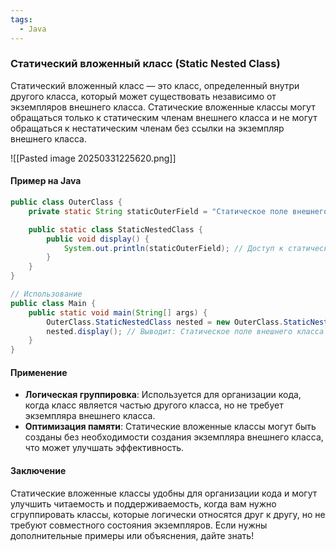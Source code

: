```yaml
---
tags:
  - Java
---
```

### Статический вложенный класс (Static Nested Class)

Статический вложенный класс — это класс, определенный внутри другого класса, который может существовать независимо от экземпляров внешнего класса. Статические вложенные классы могут обращаться только к статическим членам внешнего класса и не могут обращаться к нестатическим членам без ссылки на экземпляр внешнего класса.


![[Pasted image 20250331225620.png]]

#### Пример на Java

```java
public class OuterClass {
    private static String staticOuterField = "Статическое поле внешнего класса";

    public static class StaticNestedClass {
        public void display() {
            System.out.println(staticOuterField); // Доступ к статическому полю внешнего класса
        }
    }
}

// Использование
public class Main {
    public static void main(String[] args) {
        OuterClass.StaticNestedClass nested = new OuterClass.StaticNestedClass();
        nested.display(); // Выводит: Статическое поле внешнего класса
    }
}
```

#### Применение

- **Логическая группировка**: Используется для организации кода, когда класс является частью другого класса, но не требует экземпляра внешнего класса.
- **Оптимизация памяти**: Статические вложенные классы могут быть созданы без необходимости создания экземпляра внешнего класса, что может улучшать эффективность.

#### Заключение

Статические вложенные классы удобны для организации кода и могут улучшить читаемость и поддерживаемость, когда вам нужно сгруппировать классы, которые логически относятся друг к другу, но не требуют совместного состояния экземпляров. Если нужны дополнительные примеры или объяснения, дайте знать!